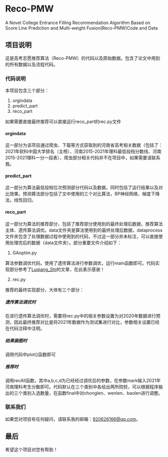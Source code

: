 # Reco-PMW

A Novel College Entrance Filling Recommendation Algorithm Based on Score Line Prediction and Multi-weight Fusion(Reco-PMW)Code and Data

## 项目说明

这是高考志愿推荐算法（Reco-PMW）的代码以及原始数据。包含了论文中用到的所有数据以及流程代码。

### 代码说明

本项目包含三个部分：

1. orgindata
2. predict_part
3. reco_part

如果需要直接最终推荐可以直接运行reco_part的rec.py文件

#### orgindata

这一部分为该项目通过爬虫、下载等方式获取到的河南省高考相关数据（包括了：2021年软科中国大学排名（主榜）、河南2015-2021年理科最低投档分数线、河南2015-2021理科一分一段表），爬虫部分相关代码并不在项目中，如果需要请联系我。

#### predict_part

这一部分为算法最低投档位次预测部分代码以及数据，同时包括了运行结果以及对比效果。预测算法部分包括了文中使用的三个对比算法，BP神经网络、梯度下降法。线性回归。

#### reco_part

这一部分为算法的推荐部分，包括了推荐部分使用到的最终处理后数据，推荐算法主体、遗传算法调优。data文件夹是算法使用到的最终处理后数据，dataprocess文件夹包含了处理数据过程中使用到的代码，不过这一部分并未标注，可以直接使用处理完后的数据（data文件夹）。部分重要文件介绍如下：

1. GAoptim.py

算法参数调优代码。使用了遗传算法进行参数调优，运行main函数即可。代码实现部分参考了[Luqiang_Shi](https://blog.csdn.net/Luqiang_Shi/article/details/84619456)的文章，在此表示感谢！

2. rec.py

推荐的最终实现部分，大体有三个部分：

##### 遗传算法调优时

在进行遗传算法调优时，需要将rec.py中的相关参数设置为对2020年数据进行预测，因此最终推荐对比是将2021年数据作为测试集进行对比，参数相关设置已经在代码注释中注明。

##### 结果画图时

调用代码中plot()函数即可

##### 推荐时

调用recAll函数，其中a,b,c,d为已经经过调优后的参数，在参数mark输入2021年河南理科考生分数即可。代码默认在三个类别中各给出两所院校，可以根据程序输出的三个类别入选数量，在函数final中对chonglen、wenlen、baolen进行调整。

### 联系我们

如果您对项目有任何疑问，请联系我的邮箱：920626166@qq.com。

## 最后

希望这个项目对您有帮助！
